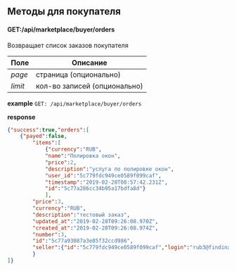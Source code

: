 ## Методы для покупателя

#### GET:/api/marketplace/buyer/orders
Возвращает список заказов покупателя

Поле | Описание
--- | ---
_page_| страница (опционально)
_limit_| кол-во записей (опционально)

**example** `GET: /api/marketplace/buyer/orders`

**response**
```json
{"success":true,"orders":[
    {"payed":false,
        "items":[
            {"currency":"RUB",
            "name":"Полировка окон",
            "price":2,
            "description":"услуга по полировке окон",
            "user_id":"5c779fdc949ce0589f099caf",
            "timestamp":"2019-02-28T08:57:42.231Z",
            "id":"5c77a286cc34b95a17bdfa8d"}
            ],
        "price":3,
        "currency":"RUB",
        "description":"тестовый заказ",
        "updated_at":"2019-02-28T09:26:08.970Z",
        "created_at":"2019-02-28T09:26:08.974Z",
        "number":3,
        "id":"5c77a93087a3e85f32ccd986",
        "seller":{"id":"5c779fdc949ce0589f099caf","login":"rub3@findinamika.com"}
        }
]}
```

